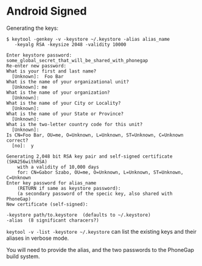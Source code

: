 # Android Signed


Generating the keys:

```
$ keytool -genkey -v -keystore ~/.keystore -alias alias_name
   -keyalg RSA -keysize 2048 -validity 10000

Enter keystore password: some_global_secret_that_will_be_shared_with_phonegap
Re-enter new password:
What is your first and last name?
  [Unknown]:  Foo Bar
What is the name of your organizational unit?
  [Unknown]: me
What is the name of your organization?
  [Unknown]:
What is the name of your City or Locality?
  [Unknown]:
What is the name of your State or Province?
  [Unknown]:
What is the two-letter country code for this unit?
  [Unknown]:
Is CN=Foo Bar, OU=me, O=Unknown, L=Unknown, ST=Unknown, C=Unknown correct?
  [no]:  y

Generating 2,048 bit RSA key pair and self-signed certificate (SHA256withRSA)
    with a validity of 10,000 days
	for: CN=Gabor Szabo, OU=me, O=Unknown, L=Unknown, ST=Unknown, C=Unknown
Enter key password for alias_name
	(RETURN if same as keystore password):
    (a secondary password of the specic key, also shared with PhoneGap)
New certificate (self-signed):
```


```
-keystore path/to.keystore  (defaults to ~/.keystore)
-alias  (8 significant characers?)
```

`keytool -v -list -keystore ~/.keystore` can list the existing keys and their aliases in verbose mode.

You will need to provide the alias, and the two passwords to the PhoneGap build system.




